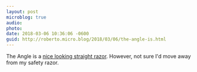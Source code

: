 ```yaml
---
layout: post
microblog: true
audio: 
photo: 
date: 2018-03-06 10:36:06 -0600
guid: http://roberto.micro.blog/2018/03/06/the-angle-is.html
---
```

The Angle is a [nice looking straight razor](http://www.anglerazor.com/). However, not sure I'd move away from my safety razor. 
